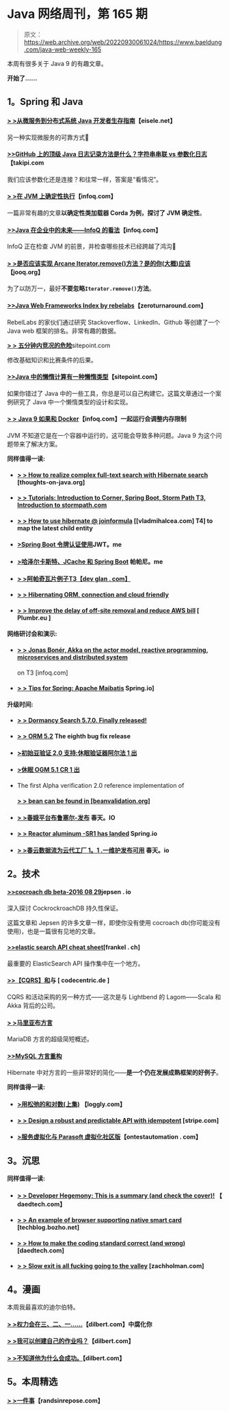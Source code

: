 # Java 网络周刊，第 165 期

> 原文：<https://web.archive.org/web/20220930061024/https://www.baeldung.com/java-web-weekly-165>

本周有很多关于 Java 9 的有趣文章。

**开始了……**

## 1。Spring 和 Java

#### [> >从微服务到分布式系统 Java 开发者生存指南](https://web.archive.org/web/20220703143929/http://blog.eisele.net/2017/02/from-microservices-to-distributed-systems-java.html)【eisele.net】

另一种实现微服务的可靠方式🙂

#### [**>>GitHub 上的顶级 Java 日志记录方法是什么？字符串串联 vs 参数化日志**](https://web.archive.org/web/20220703143929/http://blog.takipi.com/whats-the-top-java-logging-method-on-github-string-concatenation-vs-parameterized-logging/)【takipi.com

我们应该参数化还是连接？和往常一样，答案是“看情况”。

#### [**> >在 JVM 上确定性执行**](https://web.archive.org/web/20220703143929/https://www.infoq.com/articles/Deterministic-Execution-JVM?utm_campaign=infoq_content&utm_source=infoq&utm_medium=feed&utm_term=Java)【infoq.com】

一篇非常有趣的文章**以确定性类加载器 Corda 为例，探讨了 JVM 确定性**。

#### [**>>Java 在企业中的未来——InfoQ 的看法**](https://web.archive.org/web/20220703143929/https://www.infoq.com/articles/enterprise-java-opinion?utm_campaign=infoq_content&utm_source=infoq&utm_medium=feed&utm_term=Java)【infoq.com】

InfoQ 正在检查 JVM 的前景，并检查哪些技术已经跨越了鸿沟🙂

#### [**> >是否应该实现 Arcane Iterator.remove()方法？是的你(大概)应该**](https://web.archive.org/web/20220703143929/https://blog.jooq.org/2017/02/17/should-i-implement-the-arcane-iterator-remove-method-yes-you-probably-should/)【jooq.org】

为了以防万一，最好**不要忽略`Iterator.remove()`方法**。

#### [>>Java Web Frameworks Index by rebelabs](https://web.archive.org/web/20220703143929/https://zeroturnaround.com/rebellabs/java-web-frameworks-index-by-rebellabs/)【zeroturnaround.com】

RebelLabs 的家伙们通过研究 Stackoverflow、LinkedIn、Github 等创建了一个 Java web 框架的排名。非常有趣的数据。

[**> > 五分钟内竞况的危险**](https://web.archive.org/web/20220703143929/https://www.sitepoint.com/dangers-race-conditions/)sitepoint.com

修改基础知识和比赛条件的后果。

#### [>>Java 中的懒惰计算有一种懒惰类型](https://web.archive.org/web/20220703143929/https://www.sitepoint.com/lazy-computations-in-java-with-a-lazy-type/)【sitepoint.com】

如果你错过了 Java 中的一些工具，你总是可以自己构建它。这篇文章通过一个案例研究了 Java 中一个懒惰类型的设计和实现。

#### [**> > Java 9 如果和 Docker**](https://web.archive.org/web/20220703143929/https://www.infoq.com/news/2017/02/java-memory-limit-container?utm_campaign=infoq_content&utm_source=infoq&utm_medium=feed&utm_term=Java)【infoq.com】一起运行会调整内存限制

JVM 不知道它是在一个容器中运行的，这可能会导致多种问题。Java 9 为这个问题带来了解决方案。

**同样值得一读:**

*   #### [**> > How to realize complex full-text search with Hibernate search**](https://web.archive.org/web/20220703143929/http://www.thoughts-on-java.org/implement-complex-full-text-search-hibernate-search/) [thoughts-on-java.org]

*   #### [**> > Tutorials: Introduction to Corner, Spring Boot, Storm Path** T3, Introduction to stormpath.com](https://web.archive.org/web/20220703143929/https://stormpath.com/blog/tutorial-get-started-angular-spring-boot-stormpath)

*   #### [**> > How to use hibernate @ joinformula**](https://web.archive.org/web/20220703143929/https://vladmihalcea.com/2017/02/16/how-to-map-the-latest-child-of-a-parent-entity-using-hibernate-joinformula/) [[vladmihalcea.com] T4] to map the latest child entity

*   #### [**>Spring Boot 令牌认证使用**](https://web.archive.org/web/20220703143929/https://aboullaite.me/spring-boot-token-authentication-using-jwt/)JWT。me

*   #### [**>哈泽尔卡斯特、JCache 和 Spring Boot**](https://web.archive.org/web/20220703143929/http://pappanyn.me/blog/2017/02/16/a-run-around-with-hazelcast/) 帕帕尼。me

*   #### [**> >阿帕奇瓦片例子**T3【dev glan . com】](https://web.archive.org/web/20220703143929/http://www.devglan.com/faq/spring-boot-mvc-apache-tiles-example)

*   #### [**> > Hibernating ORM, connection and cloud friendly**](https://web.archive.org/web/20220703143929/http://in.relation.to/2017/02/16/hibernate-connections-cloud/)

*   #### [**> > Improve the delay of off-site removal and reduce AWS bill**](https://web.archive.org/web/20220703143929/https://plumbr.eu/blog/java/going-off-heap-to-improve-latency-and-reduce-aws-bill) [ Plumbr.eu ]

**网络研讨会和演示:**

*   #### [> > Jonas Bonér, Akka on the actor model, reactive programming, microservices and distributed system](https://web.archive.org/web/20220703143929/https://www.infoq.com/podcasts/jonas-boner-akka?utm_campaign=infoq_content&utm_source=infoq&utm_medium=feed&utm_term=Java)

    on T3 [infoq.com]
*   #### [**> > Tips for Spring: Apache Maibatis**](https://web.archive.org/web/20220703143929/https://spring.io/blog/2017/02/22/spring-tips-apache-mybatis) Spring.io]

**升级时间:**

*   #### [> > Dormancy Search 5.7.0\. Finally released!](https://web.archive.org/web/20220703143929/http://in.relation.to/2017/02/22/hibernate-search-5-7-0-Final/)

*   #### [**> > ORM 5.2**](https://web.archive.org/web/20220703143929/http://in.relation.to/2017/02/17/hibernate-orm-528-final-release/) The eighth bug fix release

*   #### [**>初始豆验证 2.0 支持:休眠验证器阿尔法 1 出**](https://web.archive.org/web/20220703143929/http://in.relation.to/2017/02/16/hibernate-validator-600-alpha1-out/)

*   #### [**>休眠 OGM 5.1 CR 1 出**](https://web.archive.org/web/20220703143929/http://in.relation.to/2017/02/15/hibernate-ogm-5-1-cr1-released/)

*   The first Alpha verification 2.0 reference implementation of

    #### [> > bean can be found in [beanvalidation.org]](https://web.archive.org/web/20220703143929/http://beanvalidation.org/news/2017/02/16/first-alpha-of-bean-validation-2-0-reference-implementation/)

*   #### [**> >春娥平台布鲁塞尔-发布**](https://web.archive.org/web/20220703143929/https://spring.io/blog/2017/02/21/spring-io-platform-brussels-release) 春天。IO

*   #### [**> > Reactor aluminum -SR1 has landed**](https://web.archive.org/web/20220703143929/https://spring.io/blog/2017/02/22/reactor-aluminium-sr1-has-landed) Spring.io

*   #### [**> >春云数据流为云代工厂 1。1 .一维护发布可用**](https://web.archive.org/web/20220703143929/https://spring.io/blog/2017/02/22/spring-cloud-data-flow-for-cloud-foundry-1-1-1-maintenance-release-available) 春天。io

## 2。技术

#### [>>cocroach db beta-2016 08 29](https://web.archive.org/web/20220703143929/https://jepsen.io/analyses/cockroachdb-beta-20160829)jepsen . io

深入探讨 CockrockroachDB 持久性保证。

这篇文章和 Jepsen 的许多文章一样，即使你没有使用 cocroach db(你可能没有使用)，也是一篇很有见地的文章。

#### [**>>elastic search API cheat sheet**](https://web.archive.org/web/20220703143929/https://blog.frankel.ch/elasticsearch-api-cheatsheet/#gsc.tab=0)[frankel . ch]

最重要的 ElasticSearch API 操作集中在一个地方。

#### [>>【CQRS】和](https://web.archive.org/web/20220703143929/https://blog.codecentric.de/en/2017/02/cqrs-event-sourcing-lagom/ "CQRS and Event Sourcing with Lagom")与 [ codecentric.de ]

CQRS 和活动采购的另一种方式——这次是与 Lightbend 的 Lagom——Scala 和 Akka 背后的公司。

#### [**> >马里亚布方言**](https://web.archive.org/web/20220703143929/http://in.relation.to/2017/02/16/mariadb-dialects/)

MariaDB 方言的超级简短概述。

#### [**>>MySQL 方言重构**](https://web.archive.org/web/20220703143929/http://in.relation.to/2017/02/20/mysql-dialect-refactoring/)

Hibernate 中对方言的一些非常好的简化——**是一个仍在发展成熟框架的好例子**。

**同样值得一读:**

*   #### [**>用松弛的和对数(上集)**](https://web.archive.org/web/20220703143929/https://www.loggly.com/blog/building-chatops-bot-slack-loggly-part-1/) 【loggly.com】

*   #### [> > Design a robust and predictable API with idempotent](https://web.archive.org/web/20220703143929/https://stripe.com/blog/idempotency) [stripe.com]

*   #### [**>服务虚拟化与 Parasoft 虚拟化社区版**](https://web.archive.org/web/20220703143929/http://www.ontestautomation.com/service-virtualization-with-parasoft-virtualize-community-edition/)【ontestautomation . com】

## 3。沉思

**同样值得一读:**

*   #### [**> > Developer Hegemony: This is a summary (and check the cover)!**](https://web.archive.org/web/20220703143929/http://www.daedtech.com/developer-hegemony-wrap-check-covers/) 【 daedtech.com】

*   #### [> > An example of browser supporting native smart card](https://web.archive.org/web/20220703143929/https://techblog.bozho.net/case-native-smart-card-support-browsers/ "A Case For Native Smart Card Support in Browsers") [techblog.bozho.net]

*   #### [**> > How to make the coding standard correct (and wrong)**](https://web.archive.org/web/20220703143929/http://www.daedtech.com/get-coding-standards-right-wrong/) [daedtech.com]

*   #### [**> > Slow exit is all fucking going to the valley**](https://web.archive.org/web/20220703143929/https://zachholman.com/posts/slow-exits) [zachholman.com]

## 4。漫画

本周我最喜欢的迪尔伯特。

#### [> >权力会在三、二、一……](https://web.archive.org/web/20220703143929/http://dilbert.com/strip/2015-02-02)【dilbert.com】中腐化你

#### [> >我可以创建自己的作业吗？](https://web.archive.org/web/20220703143929/http://dilbert.com/strip/2015-02-08)【dilbert.com】

#### [> >不知道他为什么会成功。](https://web.archive.org/web/20220703143929/http://dilbert.com/strip/2015-02-14)【dilbert.com】

## 5。本周精选

#### [> >一件事](https://web.archive.org/web/20220703143929/http://randsinrepose.com/archives/one-thing/)【randsinrepose.com】